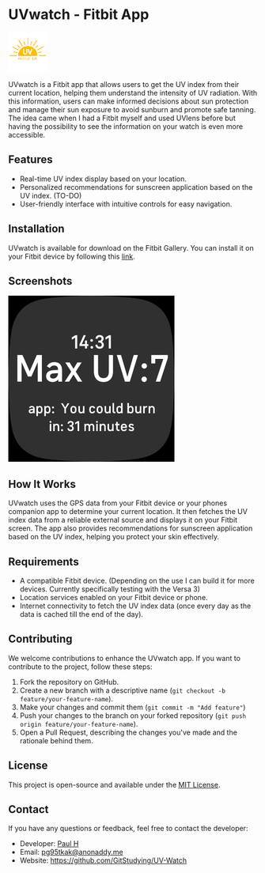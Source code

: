# UVwatch - Fitbit App

![UVwatch Logo](resources/icon.png)

UVwatch is a Fitbit app that allows users to get the UV index from their current location, helping them understand the intensity of UV radiation. With this information, users can make informed decisions about sun protection and manage their sun exposure to avoid sunburn and promote safe tanning.
The idea came when I had a Fitbit myself and used UVlens before but having the possibility to see the information on your watch is even more accessible.

## Features

- Real-time UV index display based on your location.
- Personalized recommendations for sunscreen application based on the UV index. (TO-DO)
- User-friendly interface with intuitive controls for easy navigation.

## Installation

UVwatch is available for download on the Fitbit Gallery. You can install it on your Fitbit device by following this [link](https://gallery.fitbit.com/details/c98bdadd-858d-4f59-aa14-1d2dae6522a6).

## Screenshots

![Screenshot 1](screenshots/versa-1.png)

## How It Works

UVwatch uses the GPS data from your Fitbit device or your phones companion app to determine your current location. It then fetches the UV index data from a reliable external source and displays it on your Fitbit screen. The app also provides recommendations for sunscreen application based on the UV index, helping you protect your skin effectively.

## Requirements

- A compatible Fitbit device. (Depending on the use I can build it for more devices. Currently specifically testing with the Versa 3)
- Location services enabled on your Fitbit device or phone.
- Internet connectivity to fetch the UV index data (once every day as the data is cached till the end of the day).

## Contributing

We welcome contributions to enhance the UVwatch app. If you want to contribute to the project, follow these steps:

1. Fork the repository on GitHub.
2. Create a new branch with a descriptive name (`git checkout -b feature/your-feature-name`).
3. Make your changes and commit them (`git commit -m "Add feature"`)
4. Push your changes to the branch on your forked repository (`git push origin feature/your-feature-name`).
5. Open a Pull Request, describing the changes you've made and the rationale behind them.

## License

This project is open-source and available under the [MIT License](LICENSE).

## Contact

If you have any questions or feedback, feel free to contact the developer:

- Developer: [Paul H](https://github.com/GitStudying)
- Email: pg95tkak@anonaddy.me
- Website: https://github.com/GitStudying/UV-Watch